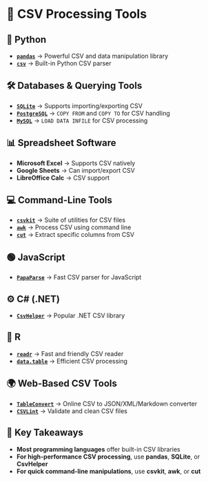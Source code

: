 # **📂 CSV Processing Tools**

## **🐍 Python**
- **[`pandas`](https://pandas.pydata.org/)** → Powerful CSV and data manipulation library
- **[`csv`](https://docs.python.org/3/library/csv.html)** → Built-in Python CSV parser

## **🛠️ Databases & Querying Tools**
- **[`SQLite`](https://www.sqlite.org/)** → Supports importing/exporting CSV
- **[`PostgreSQL`](https://www.postgresql.org/)** → `COPY FROM` and `COPY TO` for CSV handling
- **[`MySQL`](https://www.mysql.com/)** → `LOAD DATA INFILE` for CSV processing

## **📊 Spreadsheet Software**
- **Microsoft Excel** → Supports CSV natively
- **Google Sheets** → Can import/export CSV
- **LibreOffice Calc** → CSV support

## **💻 Command-Line Tools**
- **[`csvkit`](https://csvkit.readthedocs.io/en/latest/)** → Suite of utilities for CSV files
- **[`awk`](https://www.gnu.org/software/gawk/)** → Process CSV using command line
- **[`cut`](https://man7.org/linux/man-pages/man1/cut.1.html)** → Extract specific columns from CSV

## **🟢 JavaScript**
- **[`PapaParse`](https://www.papaparse.com/)** → Fast CSV parser for JavaScript

## **⚙️ C# (.NET)**
- **[`CsvHelper`](https://joshclose.github.io/CsvHelper/)** → Popular .NET CSV library

## **🔵 R**
- **[`readr`](https://readr.tidyverse.org/)** → Fast and friendly CSV reader
- **[`data.table`](https://rdatatable.gitlab.io/data.table/)** → Efficient CSV processing

## **🌍 Web-Based CSV Tools**
- **[`TableConvert`](https://tableconvert.com/)** → Online CSV to JSON/XML/Markdown converter
- **[`CSVLint`](https://csvlint.io/)** → Validate and clean CSV files

## **📝 Key Takeaways**
- **Most programming languages** offer built-in CSV libraries
- **For high-performance CSV processing**, use **pandas**, **SQLite**, or **CsvHelper**
- **For quick command-line manipulations**, use **csvkit**, **awk**, or **cut**

